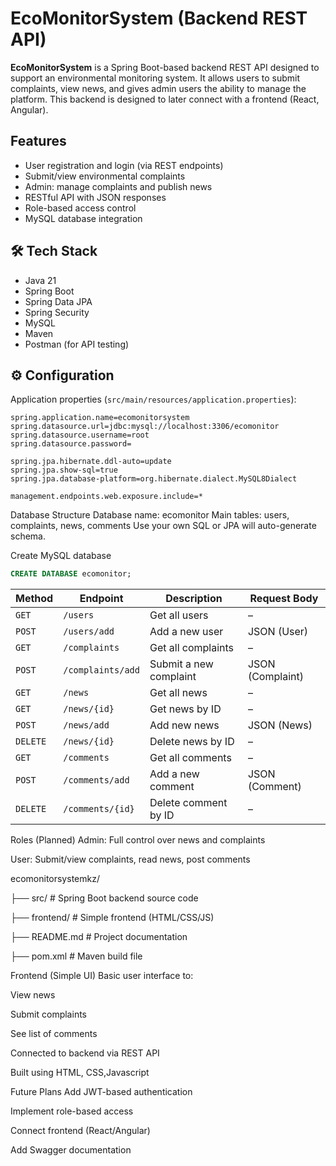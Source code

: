 # EcoMonitorSystem (Backend REST API)

**EcoMonitorSystem** is a Spring Boot-based backend REST API designed to support an environmental monitoring system. It allows users to submit complaints, view news, and gives admin users the ability to manage the platform. This backend is designed to later connect with a frontend (React, Angular).

##  Features

- User registration and login (via REST endpoints)
- Submit/view environmental complaints
- Admin: manage complaints and publish news
- RESTful API with JSON responses
- Role-based access control
- MySQL database integration

## 🛠 Tech Stack

- Java 21
- Spring Boot
- Spring Data JPA
- Spring Security
- MySQL
- Maven
- Postman (for API testing)

## ⚙ Configuration

Application properties (`src/main/resources/application.properties`):

```properties
spring.application.name=ecomonitorsystem
spring.datasource.url=jdbc:mysql://localhost:3306/ecomonitor
spring.datasource.username=root
spring.datasource.password=

spring.jpa.hibernate.ddl-auto=update
spring.jpa.show-sql=true
spring.jpa.database-platform=org.hibernate.dialect.MySQL8Dialect

management.endpoints.web.exposure.include=*
```
 Database Structure
Database name: ecomonitor
Main tables: users, complaints, news, comments
Use your own SQL or JPA will auto-generate schema.

Create MySQL database

```sql
CREATE DATABASE ecomonitor;
```
| Method   | Endpoint             | Description                       | Request Body       |
|----------|----------------------|-----------------------------------|--------------------|
| `GET`    | `/users`             | Get all users                     | –                  |
| `POST`   | `/users/add`         | Add a new user                    | JSON (User)        |
| `GET`    | `/complaints`        | Get all complaints                | –                  |
| `POST`   | `/complaints/add`    | Submit a new complaint            | JSON (Complaint)   |
| `GET`    | `/news`              | Get all news                      | –                  |
| `GET`    | `/news/{id}`         | Get news by ID                    | –                  |
| `POST`   | `/news/add`          | Add new news                      | JSON (News)        |
| `DELETE` | `/news/{id}`         | Delete news by ID                 | –                  |
| `GET`    | `/comments`          | Get all comments                  | –                  |
| `POST`   | `/comments/add`      | Add a new comment                 | JSON (Comment)     |
| `DELETE` | `/comments/{id}`     | Delete comment by ID              | –                  |

 Roles (Planned)
Admin: Full control over news and complaints

User: Submit/view complaints, read news, post comments

ecomonitorsystemkz/

├── src/        # Spring Boot backend source code

├── frontend/       # Simple frontend (HTML/CSS/JS)

├── README.md       # Project documentation

├── pom.xml         # Maven build file




Frontend (Simple UI)
Basic user interface to:

View news

Submit complaints

See list of comments

Connected to backend via REST API

Built using HTML, CSS,Javascript

 Future Plans
Add JWT-based authentication

Implement role-based access

Connect frontend (React/Angular)

Add Swagger documentation



